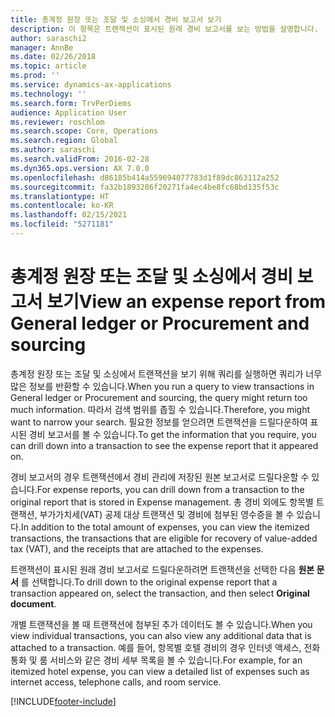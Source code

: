 ```yaml
---
title: 총계정 원장 또는 조달 및 소싱에서 경비 보고서 보기
description: 이 항목은 트랜잭션이 표시된 원래 경비 보고서를 보는 방법을 설명합니다.
author: saraschi2
manager: AnnBe
ms.date: 02/26/2018
ms.topic: article
ms.prod: ''
ms.service: dynamics-ax-applications
ms.technology: ''
ms.search.form: TrvPerDiems
audience: Application User
ms.reviewer: roschlom
ms.search.scope: Core, Operations
ms.search.region: Global
ms.author: saraschi
ms.search.validFrom: 2016-02-28
ms.dyn365.ops.version: AX 7.0.0
ms.openlocfilehash: d86185b414a559694077783d1f89dc863112a252
ms.sourcegitcommit: fa32b1893286f20271fa4ec4be8fc68bd135f53c
ms.translationtype: HT
ms.contentlocale: ko-KR
ms.lasthandoff: 02/15/2021
ms.locfileid: "5271181"
---
```

# <a name="view-an-expense-report-from-general-ledger-or-procurement-and-sourcing"></a><span data-ttu-id="12a1f-103">총계정 원장 또는 조달 및 소싱에서 경비 보고서 보기</span><span class="sxs-lookup"><span data-stu-id="12a1f-103">View an expense report from General ledger or Procurement and sourcing</span></span>

<span data-ttu-id="12a1f-104">총계정 원장 또는 조달 및 소싱에서 트랜잭션을 보기 위해 쿼리를 실행하면 쿼리가 너무 많은 정보를 반환할 수 있습니다.</span><span class="sxs-lookup"><span data-stu-id="12a1f-104">When you run a query to view transactions in General ledger or Procurement and sourcing, the query might return too much information.</span></span> <span data-ttu-id="12a1f-105">따라서 검색 범위를 좁힐 수 있습니다.</span><span class="sxs-lookup"><span data-stu-id="12a1f-105">Therefore, you might want to narrow your search.</span></span> <span data-ttu-id="12a1f-106">필요한 정보를 얻으려면 트랜잭션을 드릴다운하여 표시된 경비 보고서를 볼 수 있습니다.</span><span class="sxs-lookup"><span data-stu-id="12a1f-106">To get the information that you require, you can drill down into a transaction to see the expense report that it appeared on.</span></span>

<span data-ttu-id="12a1f-107">경비 보고서의 경우 트랜잭션에서 경비 관리에 저장된 원본 보고서로 드릴다운할 수 있습니다.</span><span class="sxs-lookup"><span data-stu-id="12a1f-107">For expense reports, you can drill down from a transaction to the original report that is stored in Expense management.</span></span> <span data-ttu-id="12a1f-108">총 경비 외에도 항목별 트랜잭션, 부가가치세(VAT) 공제 대상 트랜잭션 및 경비에 첨부된 영수증을 볼 수 있습니다.</span><span class="sxs-lookup"><span data-stu-id="12a1f-108">In addition to the total amount of expenses, you can view the itemized transactions, the transactions that are eligible for recovery of value-added tax (VAT), and the receipts that are attached to the expenses.</span></span>

<span data-ttu-id="12a1f-109">트랜잭션이 표시된 원래 경비 보고서로 드릴다운하려면 트랜잭션을 선택한 다음 **원본 문서** 를 선택합니다.</span><span class="sxs-lookup"><span data-stu-id="12a1f-109">To drill down to the original expense report that a transaction appeared on, select the transaction, and then select **Original document**.</span></span>

<span data-ttu-id="12a1f-110">개별 트랜잭션을 볼 때 트랜잭션에 첨부된 추가 데이터도 볼 수 있습니다.</span><span class="sxs-lookup"><span data-stu-id="12a1f-110">When you view individual transactions, you can also view any additional data that is attached to a transaction.</span></span> <span data-ttu-id="12a1f-111">예를 들어, 항목별 호텔 경비의 경우 인터넷 액세스, 전화 통화 및 룸 서비스와 같은 경비 세부 목록을 볼 수 있습니다.</span><span class="sxs-lookup"><span data-stu-id="12a1f-111">For example, for an itemized hotel expense, you can view a detailed list of expenses such as internet access, telephone calls, and room service.</span></span>


[!INCLUDE[footer-include](../includes/footer-banner.md)]